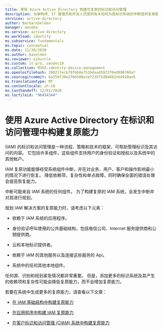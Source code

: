 ```yaml
---
title: 使用 Azure Active Directory 构建可复原的标识和访问管理
description: 为架构师、IT 管理员和开发人员提供有关如何为其标识系统的中断提供复原能力的指南。
services: active-directory
author: BarbaraSelden
manager: daveba
ms.service: active-directory
ms.workload: identity
ms.subservice: fundamentals
ms.topic: conceptual
ms.date: 11/30/2020
ms.author: baselden
ms.reviewer: ajburnle
ms.custom: it-pro, seodec18
ms.collection: M365-identity-device-management
ms.openlocfilehash: 39021fecb79f6b8e7536daad592378ed998760a7
ms.sourcegitcommit: 6a350f39e2f04500ecb7235f5d88682eb4910ae8
ms.translationtype: MT
ms.contentlocale: zh-CN
ms.lasthandoff: 12/01/2020
ms.locfileid: "96454344"
---
```

# <a name="building-resilience-into-identity-and-access-management-with-azure-active-directory"></a>使用 Azure Active Directory 在标识和访问管理中构建复原能力

 (IAM) 的标识和访问管理是一种流程、策略和技术的框架，可帮助管理标识及其访问的内容。 它包括许多组件，这些组件支持用户的身份验证和授权以及系统中的其他帐户。

IAM 复原功能能够经受系统组件中断，并在对业务、用户、客户和操作影响最小的情况下进行恢复。 降低依赖项、复杂性和单点故障，同时确保全面的错误处理会提高恢复能力。

中断可能来自 IAM 系统的任何组件。 为了构建复原的 IAM 系统，会发生中断并对其进行规划。 

规划 IAM 解决方案的复原能力时，请考虑以下元素： 

* 依赖于 IAM 系统的应用程序。

* 身份验证呼叫使用的公共基础结构，包括电信公司、Internet 服务提供商和公钥提供商。

* 云和本地标识提供者。

* 依赖于 IAM 的其他服务以及连接这些服务的 Api。

* 系统中的任何其他本地组件。

任何源、识别和规划紧急情况都非常重要。 但是，添加更多的标识系统及其产生的依赖项和复杂性可能会降低复原能力，而不会增加复原能力。

若要在系统中生成更多的复原能力，请查看以下文章：

* [在 IAM 基础结构中构建复原能力](resilience-in-infrastructure.md)

* [在应用程序中构建 IAM 复原能力](resilience-app-development-overview.md)

* [在客户标识和访问管理 (CIAM) 系统中构建复原能力](resilience-b2c.md)
